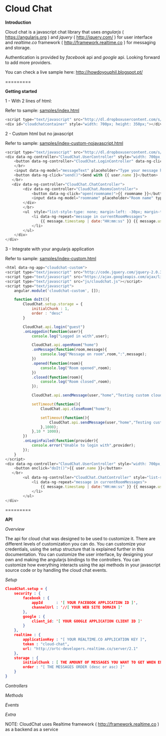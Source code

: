 Cloud Chat
=========

**Introduction**

Cloud chat is a javascript chat library that uses _angularjs_ ( https://angularjs.org ) and _jquery_ ( http://jquery.com/ ) for user interface and _realtime.co_ framework ( http://framework.realtime.co ) for messaging and storage.

Authentication is provided by _facebook_ api and _google_ api. Looking forward to add more providers.

You can check a live sample here: http://howdoyouphil.blogspot.pt/

=========

**Getting started**

1 - With 2 lines of html:

Refer to sample: [samples/index.html](/samples/index.html)

```javascript	
<script type="text/javascript" src="http://dl.dropboxusercontent.com/s/sl5azkks6isi42v/cloudchat.js"></script>
<div id="cloudchatcontainer" style="width: 700px; height: 350px;"></div>
```
	
2 - Custom html but no javascript

Refer to sample: [samples/index-custom-nojavascript.html](/samples/index-custom-nojavascript.html)

```javascript	
<script type="text/javascript" src="http://dl.dropboxusercontent.com/s/sl5azkks6isi42v/cloudchat.js"></script>
<div data-ng-controller="CloudChat.UserController" style="width: 700px; height: 350px; ">
	<button data-ng-controller="CloudChat.LoginController" data-ng-click="login('guest')">login as guest</button>
	</br>
	<input data-ng-model="messageText" placeholder="Type your message here" type="text" />
   	<button data-ng-click="send()">Send with {{ user.name }}</button>
   </br>
   <div data-ng-controller="CloudChat.ChatController">
   		<div data-ng-controller="CloudChat.RoomsController">
   			<button data-ng-click="open(roomname)">{{ roomname }}</button>
   			<input data-ng-model="roomname" placeholder="Room name" type="text" />
   		</div>
   		</br>
   		<ul  style="list-style-type: none; margin-left: -30px; margin-top: 0px; padding-right: 32px; padding-left: 32px;">
   			<li data-ng-repeat="message in currentRoomMessages">
   				{{ message.timestamp | date:"HH:mm:ss" }} {{ message.user }} : {{ message.content }}
   			</li>
   		</ul>
   	</div>
</div>
```

3 - Integrate with your angularjs application

Refer to sample: [samples/index-custom.html](/samples/index-custom.html)
	
```javascript	
<html data-ng-app="cloudchat-custom">
<script type="text/javascript" src="http://code.jquery.com/jquery-2.0.3.min.js"></script>
<script type="text/javascript" src="https://ajax.googleapis.com/ajax/libs/angularjs/1.0.8/angular.min.js"></script>
<script type="text/javascript" src="js/cloudchat.js"></script>
<script type="text/javascript">
	angular.module('cloudchat-custom', []);

	function doIt(){
		CloudChat.setup.storage = {
            initialChunk : 1,
            order : "desc"
        }  

		CloudChat.api.login("guest")
		.onLoggedin(function(user){
			console.log("Logged in with",user);	

			CloudChat.api.openRoom("home")
			.onMessage(function(room,message){
				console.log("Message on room",room,":",message);
			})
			.opened(function(room){
				console.log("Room opened",room);
			})
			.closed(function(room){
				console.log("Room closed",room);	
			});

			CloudChat.api.sendMessage(user,"home","Testing custom cloudchat");

			setTimeout(function(){
				CloudChat.api.closeRoom("home");

				setTimeout(function(){
					CloudChat.api.sendMessage(user,"home","Testing custom cloudchat after close room");
				},1000);
			},10 * 1000);
		})
		.onLoginFailed(function(provider){
			console.error("Unable to login with",provider);
		});	
	}
</script>
<div data-ng-controller="CloudChat.UserController" style="width: 700px; height: 350px; ">
   	<button onclick="doIt()">{{ user.name }}</button>
   </br>
		<ul data-ng-controller="CloudChat.ChatController" style="list-style-type: none; margin-left: -30px; margin-top: 0px; padding-right: 32px; padding-left: 32px;">
			<li data-ng-repeat="message in currentRoomMessages">
				{{ message.timestamp | date:"HH:mm:ss" }} {{ message.user }} : {{ message.content }}
			</li>
		</ul>
</div>
```

=========

**API**

_Overview_

The api for cloud chat was designed to be used to customize it.
There are different levels of customization you can do. You can customize your credentials, using the setup structure that is explained further in this documentation. You can customize the user interface, by designing your own and making the angularjs bindings to the controllers. You can customize how everything interacts using the api methods in your javascript source code or by handling the cloud chat events.

_Setup_

```json
CloudChat.setup = {
    security : {
        facebook : {
            appId      : '[ YOUR FACEBOOK APPLICATION ID ]', 
            channelUrl : '//[ YOUR WEB SITE DOMAIN ]' 
        },
        google : {
            client_id: '[ YOUR GOOGLE APPLICATION CLIENT ID ]'
        }
    },        
    realtime : {
        applicationKey : "[ YOUR REALTIME.CO APPLICATION KEY ]",
        token : "cloud-chat",
        url: "http://ortc-developers.realtime.co/server/2.1"
    },
    storage : {
        initialChunk : [ THE AMOUNT OF MESSAGES YOU WANT TO GET WHEN ENTERING A ROOM ],
        order : "[ THE MESSAGES ORDER (desc or asc) ]"
    }        
}
```


_Controllers_

_Methods_

_Events_

_Extra_

NOTE: CloudChat uses Realtime framework ( http://framework.realtime.co ) as a backend as a service

